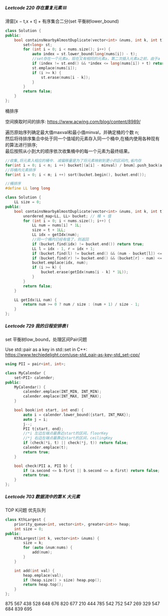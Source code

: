 ##### Leetcode 220  存在重复元素 III

滑窗[x − t,x + t] + 有序集合二分(set 平衡树lower_bound)

```C++
class Solution {
public:
    bool containsNearbyAlmostDuplicate(vector<int> &nums, int k, int t) {
        set<long> st;
        for (int i = 0; i < nums.size(); i++) {
            auto index = st.lower_bound(long(nums[i]) - t);
            //set存在一个元素a，现在又有相同的元素a，第二次插入元素a之前，由于a - a = 0,return true,因此可以不使用multiset
            if (index != st.end() && *index <= long(nums[i]) + t) return true;
            st.emplace(nums[i]);
            if (i >= k) {
                st.erase(nums[i - k]);
            }
        }
        return false;
    }
};
```

桶排序

空间换取时间的排序: https://www.acwing.com/blog/content/8989/

遍历原始序列确定最大值maxval和最小值minval，并确定桶的个数 n;        
然后将待排序集合中处于同一个值域的元素存入同一个桶中,在桶内使用各种现有的算法进行排序;       
最后按照从小到大的顺序依次收集桶中的每一个元素为最终结果。      

```C++
//收集,将元素入相应的桶中. 减偏移量是为了将元素映射到更小的区间内,省内存 
for(int i = 0; i < n; i ++) bucket[(a[i] - minval) / bnum].push_back(a[i]);
//将桶内元素排序 
for(int i = 0; i < m; i ++) sort(bucket.begin(), bucket.end());
```

```C++
//桶排序
#define LL long long

class Solution {
    LL size = 0;
public:
    bool containsNearbyAlmostDuplicate(vector<int> &nums, int k, int t) {
        unordered_map<LL, LL> bucket; // 桶 + 值
        for (int i = 0; i < nums.size(); i++) {
            LL num = nums[i] * 1L;
            size = t + 1LL;
            LL idx = getIdx(num);
            //同一个桶内已经有值了，则返回
            if (bucket.find(idx) != bucket.end()) return true;
            LL l = idx - 1, r = idx + 1;
            if (bucket.find(l) != bucket.end() && (num - bucket[l]) <= t) return true;
            if (bucket.find(r) != bucket.end() && (bucket[r] - num) <= t) return true;
            bucket.emplace(idx, num);
            if (i >= k) {
                bucket.erase(getIdx(nums[i - k] * 1L));
            }
        }
        return false;
    }

    LL getIdx(LL num) {
        return num >= 0 ? num / size : (num + 1) / size - 1;
    }
};

```

#####  Leetcode 729  我的日程安排表 I

set 平衡树low_bound，处理区间Pair问题

Use std::pair as a key in std::set in C++: https://www.techiedelight.com/use-std_pair-as-key-std_set-cpp/

```C++
using PII = pair<int, int>;

class MyCalendar {
    set<PII> calender;
public:
    MyCalendar() {
        calender.emplace(INT_MIN, INT_MIN);
        calender.emplace(INT_MAX, INT_MAX);
    }

    bool book(int start, int end) {
        auto i = calender.lower_bound({start, INT_MAX});
        auto j = i;
        j--;
        PII t{start, end};
        //*i 左边左端点最靠近start的区间，floorKey
        //*j 右边左端点最靠近start的区间，ceilingKey
        if (check(*i, t) || check(*j, t)) return false;
        calender.emplace(t);
        return true;
    }

    bool check(PII a, PII b) {
        if (a.second <= b.first || b.second <= a.first) return false;
        return true;
    }
};

```

#####  Leetcode 703 数据流中的第 K 大元素

TOP K问题 优先队列

```C++
class KthLargest {
    priority_queue<int, vector<int>, greater<int>> heap;
    int size = 0;
public:
    KthLargest(int k, vector<int> &nums) {
        size = k;
        for (auto &num:nums) {
            add(num);
        }
    }

    int add(int val) {
        heap.emplace(val);
        if (heap.size() > size) heap.pop();
        return heap.top();
    }
};

```




875   567   438  528  648  676 820 677 210 444  785  542 752 547 269 329  547 684 839  695 
